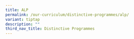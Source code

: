 ```yaml
---
title: ALP
permalink: /our-curriculum/distinctive-programmes/alp/
variant: tiptap
description: ""
third_nav_title: Distinctive Programmes
---
```

